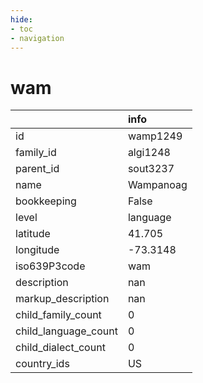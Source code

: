 ```yaml
---
hide:
- toc
- navigation
---
```

# wam
|                      | info      |
|:---------------------|:----------|
| id                   | wamp1249  |
| family_id            | algi1248  |
| parent_id            | sout3237  |
| name                 | Wampanoag |
| bookkeeping          | False     |
| level                | language  |
| latitude             | 41.705    |
| longitude            | -73.3148  |
| iso639P3code         | wam       |
| description          | nan       |
| markup_description   | nan       |
| child_family_count   | 0         |
| child_language_count | 0         |
| child_dialect_count  | 0         |
| country_ids          | US        |